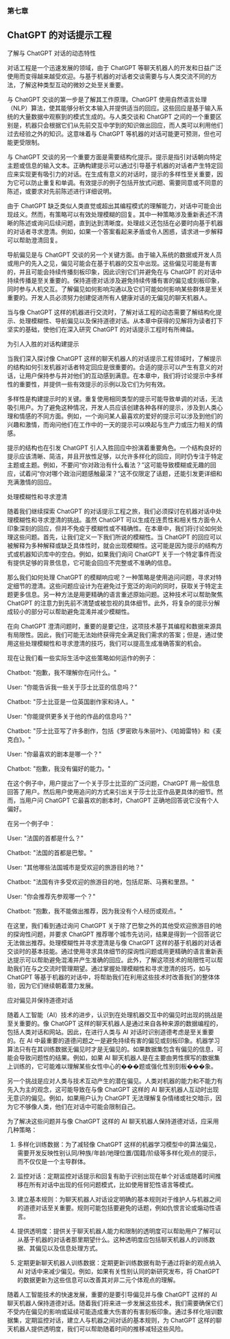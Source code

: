 ### 第七章

## ChatGPT 的对话提示工程

了解与 ChatGPT 对话的动态特性

对话工程是一个迅速发展的领域，由于 ChatGPT 等聊天机器人的开发和日益广泛使用而变得越来越受欢迎。与基于机器的对话者交谈需要与与人类交流不同的方法，了解这种类型互动的微妙之处至关重要。

与 ChatGPT 交谈的第一步是了解其工作原理。ChatGPT 使用自然语言处理（NLP）算法，使其能够分析文本输入并提供适当的回应。这些回应是基于输入系统的大量数据中观察到的模式生成的。与人类交谈和 ChatGPT 之间的一个重要区别是，机器只会根据它们从先前交互中学到的知识做出回应，而人类可以利用他们过去经验之外的知识。这意味着与 ChatGPT 等机器的对话可能更可预测，但也可能更受限制。

与 ChatGPT 交谈的另一个重要方面是需要结构化提示。提示是指引对话朝向特定主题或信息的输入文本。正确构建提示可以通过引导基于机器的对话者产生特定回应来实现更有吸引力的对话。在生成有意义的对话时，提示的多样性至关重要，因为它可以防止重复和单调。有效提示的例子包括开放式问题、需要同意或不同意的陈述，或要求对先前陈述进行详细说明。

由于 ChatGPT 缺乏类似人类直觉或超出其编程模式的理解能力，对话中可能会出现歧义。然而，有策略可以有效处理模糊的回复。其中一种策略涉及重新表述不清晰的陈述或询问后续问题，直到达到清晰度。处理歧义还包括在必要时向基于机器的对话者寻求澄清。例如，如果一个答案看起来矛盾或令人困惑，请求进一步解释可以帮助澄清回复。

导航偏见是与 ChatGPT 交谈的另一个关键方面。由于输入系统的数据或开发人员或用户的先入之见，偏见可能会在基于机器的交互中出现。这些偏见可能是有害的，并且可能会持续传播刻板印象，因此识别它们并避免在与 ChatGPT 的对话中持续传播是至关重要的。保持道德对话涉及避免持续传播有害的偏见或刻板印象，同时参与人机交互。了解偏见如何影响沟通以及它们可能如何影响某些群体是至关重要的。开发人员必须努力创建促进所有人健康对话的无偏见的聊天机器人。

当与像 ChatGPT 这样的机器进行交流时，了解对话工程的动态需要了解结构化提示、处理模糊性、导航偏见以及保持道德对话。从本章中获得的见解将为读者打下坚实的基础，使他们在深入研究 ChatGPT 的对话提示工程时有所裨益。

为引人入胜的对话构建提示

当我们深入探讨像 ChatGPT 这样的聊天机器人的对话提示工程领域时，了解提示的结构如何引发机器对话者特定回应是很重要的。合适的提示可以产生有意义的对话，让用户保持参与并对他们的互动感到满意。在本章中，我们将讨论提示中多样性的重要性，并提供一些有效提示的示例以及它们为何有效。

多样性是构建提示时的关键。重复使用相同类型的提示可能导致单调的对话，无法吸引用户。为了避免这种情况，开发人员应该创建各种各样的提示，涉及到人类心理和情感的不同方面。例如，一个询问某人最喜欢的爱好的提示可以涉及到他们的兴趣和激情，而询问他们在工作中的一天的提示可以唤起与生产力或压力相关的情感。

提示的结构也在引发 ChatGPT 引人入胜回应中扮演着重要角色。一个结构良好的提示应该清晰、简洁，并且开放性足够，以允许多样化的回应，同时仍专注于特定主题或主题。例如，不要问“你对政治有什么看法？”这可能导致模糊或无趣的回应，试着问“你对哪个政治问题感触最深？”这不仅限定了话题，还能引发更详细和充满激情的回应。

处理模糊性和寻求澄清

随着我们继续探索 ChatGPT 的对话提示工程之旅，我们必须探讨在机器对话中处理模糊性和寻求澄清的挑战。虽然 ChatGPT 可以生成在连贯性和相关性方面令人印象深刻的回应，但并不免疫于模糊性或不精确性。在本章中，我们将讨论如何处理这些问题。首先，让我们定义一下我们所说的模糊性。当 ChatGPT 的回应可以被解释为多种解释或缺乏具体性时，就会出现模糊性。这可能是因为提示的结构方式或机器知识库中的空白。例如，如果我们询问 ChatGPT 关于一个特定事件而没有提供足够的背景信息，它可能会回应不完整或不准确的信息。

那么我们如何处理 ChatGPT 的模糊响应呢？一种策略是使用追问问题，寻求对特定细节的澄清。这些问题应设计为在避免过于宽泛的询问的同时，获取关于特定主题更多信息。另一种方法是用更精确的语言重述原始问题。这种技术可以帮助聚焦 ChatGPT 的注意力到先前不清楚或被忽视的具体细节。此外，将复杂的提示分解成较小的部分可以帮助避免混淆并减少模糊性。

在向 ChatGPT 澄清问题时，重要的是要记住，这项技术基于其编程和数据来源具有局限性。因此，我们可能无法始终获得完全满足我们需求的答案；但是，通过使用这些处理模糊性和寻求澄清的技巧，我们可以提高生成准确答案的机会。

现在让我们看一些实际生活中这些策略如何运作的例子：

Chatbot: "抱歉，我不理解你在问什么。"

User: "你能告诉我一些关于莎士比亚的信息吗？"

Chatbot: "莎士比亚是一位英国剧作家和诗人。"

User: "你能提供更多关于他的作品的信息吗？"

Chatbot: "莎士比亚写了许多剧作，包括《罗密欧与朱丽叶》、《哈姆雷特》和《麦克白》。"

User: "你最喜欢的剧本是哪一个？"

Chatbot: "抱歉，我没有偏好的能力。"

在这个例子中，用户提出了一个关于莎士比亚的广泛问题，ChatGPT 用一般信息回答了用户。然后用户使用追问的方式来引出关于莎士比亚作品更具体的细节。然而，当用户问 ChatGPT 它最喜欢的剧本时，ChatGPT 正确地回答说它没有个人偏好。

在另一个例子中：

User: "法国的首都是什么？"

Chatbot: "法国的首都是巴黎。"

User: "其他哪些法国城市是受欢迎的旅游目的地？"

Chatbot: "法国有许多受欢迎的旅游目的地，包括尼斯、马赛和里昂。"

User: "你会推荐先参观哪一个？"

Chatbot: "抱歉，我不能做出推荐，因为我没有个人经历或观点。"

在这里，我们看到通过询问 ChatGPT 关于除了巴黎之外的其他受欢迎旅游目的地的探询性问题，并要求 ChatGPT 推荐哪个城市先访问，结果是得到一个回答说它无法做出推荐。处理模糊性并寻求澄清是与像 ChatGPT 这样的基于机器的对话者交谈时的基本技能。通过使用寻求具体细节的探询性问题或用更精确的语言重新表达提示可以帮助避免混淆并产生准确的回应。此外，了解这项技术的局限性可以帮助我们在与之交流时管理期望。通过掌握处理模糊性和寻求澄清的技巧，如与 ChatGPT 等基于机器的对话中，将帮助我们在利用这些技术时改善我们的整体体验，因为它们继续朝着潜力发展。

应对偏见并保持道德对话

随着人工智能（AI）技术的进步，认识到在处理机器交互中的偏见时出现的挑战是至关重要的。像 ChatGPT 这样的聊天机器人是通过来自各种来源的数据编程的，包括人类对话和网站。因此，在进行人类与 AI 对话时识别道德考虑是至关重要的。在 AI 中最重要的道德问题之一是避免持续有害的偏见或刻板印象。机器学习算法只有在其训练数据无偏见时才是无偏见的。如果数据集包含有偏见的信息，可能会导致问题性的结果。例如，如果 AI 聊天机器人是在主要由男性撰写的数据集上训练的，它可能难以理解某些女性中心的���题或强化性别刻板���象。

另一个挑战是应对人类与技术互动产生的潜在偏见。人类对机器的能力和不能力有先入为主的观念，这可能导致在与像 ChatGPT 这样的 AI 聊天机器人互动时出现无意识的偏见。例如，如果用户认为 ChatGPT 无法理解复杂情绪或社交暗示，因为它不够像人类，他们在对话中可能会限制自己。

为了解决这些问题并与像 ChatGPT 这样的 AI 聊天机器人保持道德对话，应采用几种策略：

1) 多样化训练数据：为了减轻像 ChatGPT 这样的机器学习模型中的算法偏见，需要开发反映性别认同/种族/年龄/地理位置/国籍/阶级等多样化观点的提示，而不仅仅是一个主导群体。

2) 监控对话：定期监控对话提示和回复有助于识别出现在单个对话或随着时间推移在所有对话中出现的任何问题模式，比如使用冒犯性语言等模式。

3) 建立基本规则：为聊天机器人对话设定明确的基本规则对于维护人与机器之间的道德对话至关重要。规则可能包括要避免的话题，例如仇恨言论或煽动性语言。

4) 提供透明度：提供关于聊天机器人能力和限制的透明度可以帮助用户了解可以从基于机器的对话者那里期望什么。这种透明度应包括聊天机器人的训练数据、其偏见以及信息处理方式。

5) 定期更新聊天机器人训练数据：定期更新训练数据有助于通过将新的观点纳入 AI 对话中来减少偏见。例如，如果有关性别认同的新研究发布，将 ChatGPT 的数据更新为这些信息可以改善其对非二元个体观点的理解。

随着人工智能技术的快速发展，重要的是要引导偏见并与像 ChatGPT 这样的 AI 聊天机器人保持道德对话。随着我们将来进一步发展这些技术，我们需要确保它们不受内在偏见的影响或延续可能造成重大伤害的有害刻板印象。通过多样化培训数据集，定期监控对话，建立人与机器之间对话的基本规则，为 ChatGPT 这样的聊天机器人提供透明度，我们可以帮助随着时间的推移减轻这些风险。
